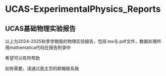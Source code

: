 # UCAS-ExperimentalPhysics_Reports
## UCAS基础物理实验报告

以上为2024-2025秋季学期我的物理实验报告，包括.tex与.pdf文件，数据处理所用mathematica代码在报告附录中

希望可以有所帮助

如有需要，请通过我主页的邮箱联系我
